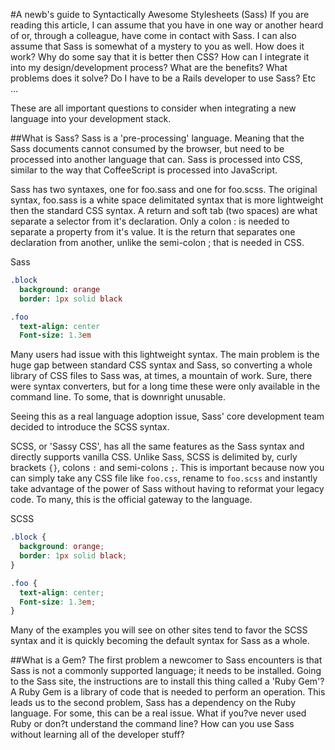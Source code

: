 #A newb's guide to Syntactically Awesome Stylesheets (Sass)
If you are reading this article, I can assume that you have in one way or another heard of or, through a colleague, have come in contact with Sass. I can also assume that Sass is somewhat of a mystery to you as well. How does it work? Why do some say that it is better then CSS? How can I integrate it into my design/development process? What are the benefits? What problems does it solve? Do I have to be a Rails developer to use Sass? Etc ...

These are all important questions to consider when integrating a new language into your development stack.

##What is Sass?
Sass is a 'pre-processing' language. Meaning that the Sass documents cannot consumed by the browser, but need to be processed into another language that can. Sass is processed into CSS, similar to the way that CoffeeScript is processed into JavaScript.

Sass has two syntaxes, one for foo.sass and one for foo.scss. The original syntax, foo.sass is a white space delimitated syntax that is more lightweight then the standard CSS syntax. A return and soft tab (two spaces) are what separate a selector from it's declaration. Only a colon : is needed to separate a property from it's value. It is the return that separates one declaration from another, unlike the semi-colon ; that is needed in CSS.

Sass
```sass
.block
  background: orange
  border: 1px solid black

.foo
  text-align: center
  Font-size: 1.3em
```

Many users had issue with this lightweight syntax. The main problem is the huge gap between standard CSS syntax and Sass, so converting a whole library of CSS files to Sass was, at times, a mountain of work. Sure, there were syntax converters, but for a long time these were only available in the command line. To some, that is downright unusable.

Seeing this as a real language adoption issue, Sass' core development team decided to introduce the SCSS syntax.

SCSS, or 'Sassy CSS', has all the same features as the Sass syntax and directly supports vanilla CSS. Unlike Sass, SCSS is delimited by, curly brackets `{}`, colons `:` and semi-colons `;`. This is important because now you can simply take any CSS file like `foo.css`,  rename to `foo.scss` and instantly take advantage of the power of Sass without having to reformat your legacy code. To many, this is the official gateway to the language.

SCSS
```scss
.block {
  background: orange;
  border: 1px solid black;
}

.foo {
  text-align: center;
  Font-size: 1.3em;
}
```

Many of the examples you will see on other sites tend to favor the SCSS syntax and it is quickly becoming the default syntax for Sass as a whole.

##What is a Gem?
The first problem a newcomer to Sass encounters is that Sass is not a commonly supported language; it needs to be installed. Going to the Sass site, the instructions are to install this thing called a 'Ruby Gem'? A Ruby Gem is a library of code that is needed to perform an operation. This leads us to the second problem, Sass has a dependency on the Ruby language. For some, this can be a real issue. What if you?ve never used Ruby or don?t understand the command line? How can you use Sass without learning all of the developer stuff?































